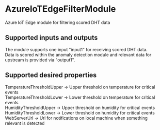 # AzureIoTEdgeFilterModule  
Azure IoT Edge module for filtering scored DHT data  
  
## Supported inputs and outputs  
The module supports one input "input1" for receiving scored DHT data.  
Data is scored within the anomaly detection module and relevant data for upstream is provided via "output1".  
  
## Supported desired properties  
TemperatureThresholdUpper -> Upper threshold on temperature for critical events  
TemperatureThresholdLower -> Lower threshold on temperature for critical events  
HumidityThresholdUpper -> Upper threshold on humidity for critical events  
HumidityThresholdLower -> Lower threshold on humidity for critical events  
WebServerUrl -> Url for notifications on local machine when something relevant is detected